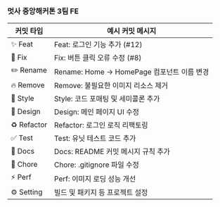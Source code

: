 ### 멋사 중앙해커톤 3팀 FE



| 커밋 타입 | 예시 커밋 메시지 |
|-----------|------------------|
| ✨ Feat      | Feat: 로그인 기능 추가 (#12) |
| 🐛 Fix       | Fix: 버튼 클릭 오류 수정 (#8) |
| ✏️ Rename    | Rename: Home → HomePage 컴포넌트 이름 변경 |
| 🔥 Remove    | Remove: 불필요한 이미지 리소스 제거 |
| 💄 Style     | Style: 코드 포매팅 및 세미콜론 추가 |
| 📱 Design    | Design: 메인 페이지 UI 수정 |
| ♻️ Refactor  | Refactor: 로그인 로직 리팩토링 |
| ✅ Test      | Test: 유닛 테스트 코드 추가 |
| 📝 Docs      | Docs: README 커밋 메시지 규칙 추가 |
| 🔧 Chore     | Chore: .gitignore 파일 수정 |
| ⚡️ Perf      | Perf: 이미지 로딩 성능 개선 |
| ⚙️ Setting  | 빌드 및 패키지 등 프로젝트 설정  |
